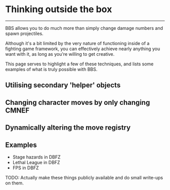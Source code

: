 # Thinking outside the box

<hr>

BBS allows you to do much more than simply change damage numbers and spawn projectiles.

Although it's a bit limited by the very nature of functioning inside of a fighting game framework, you can effectively achieve nearly anything you want with it, as long as you're willing to get creative.

This page serves to highlight a few of these techniques, and lists some examples of what is truly possible with BBS.

## Utilising secondary 'helper' objects

## Changing character moves by only changing CMNEF

## Dynamically altering the move registry

## Examples
  - Stage hazards in DBFZ
  - Lethal League in DBFZ
  - FPS in DBFZ

TODO: Actually make these things publicly available and do small write-ups on them.

